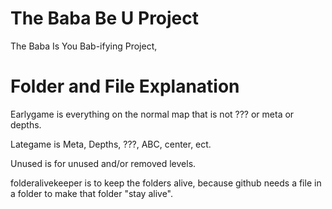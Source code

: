 # The Baba Be U Project
The Baba Is You Bab-ifying Project,

# Folder and File Explanation
Earlygame is everything on the normal map that is not ??? or meta or depths.


Lategame is Meta, Depths, ???, ABC, center, ect.


Unused is for unused and/or removed levels.


folderalivekeeper is to keep the folders alive, because github needs a file in a folder to make that folder "stay alive".
